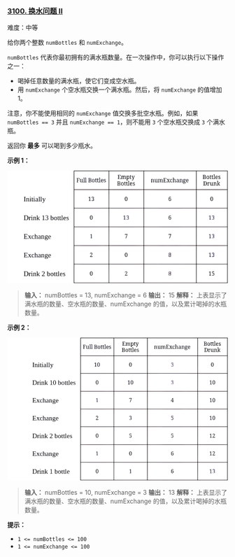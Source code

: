 ### [3100\. 换水问题 II](https://leetcode.cn/problems/water-bottles-ii/)

难度：中等

给你两个整数 `numBottles` 和 `numExchange`。

`numBottles` 代表你最初拥有的满水瓶数量。在一次操作中，你可以执行以下操作之一：

- 喝掉任意数量的满水瓶，使它们变成空水瓶。
- 用 `numExchange` 个空水瓶交换一个满水瓶。然后，将 `numExchange` 的值增加 1。

注意，你不能使用相同的 `numExchange` 值交换多批空水瓶。例如，如果 `numBottles == 3` 并且 `numExchange == 1`，则不能用 `3` 个空水瓶交换成 `3` 个满水瓶。

返回你 **最多** 可以喝到多少瓶水。

**示例 1：**

![](./assets/img/Question3100_01.png)

> **输入：** numBottles = 13, numExchange = 6
> **输出：** 15
> **解释：** 上表显示了满水瓶的数量、空水瓶的数量、numExchange 的值，以及累计喝掉的水瓶数量。

**示例 2：**

![](./assets/img/Question3100_02.png)

> **输入：** numBottles = 10, numExchange = 3
> **输出：** 13
> **解释：** 上表显示了满水瓶的数量、空水瓶的数量、numExchange 的值，以及累计喝掉的水瓶数量。

**提示：**

- `1 <= numBottles <= 100`
- `1 <= numExchange <= 100`
